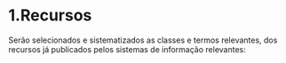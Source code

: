 # 1.Recursos

Serão selecionados e sistematizados as classes e termos relevantes, dos recursos já publicados pelos sistemas de informação relevantes:

